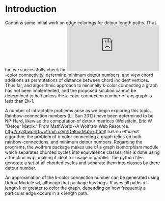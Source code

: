 # Introduction
Contains some initial work on edge colorings for detour length paths. Thus far, we successfully check for ![](https://latex.codecogs.com/svg.latex?k)-color connectivity, determine minimum detour numbers, and view chord additions as permutations of distance between chord incident vertices. Thus far, and algorithmic approach to minimally k-color connecting a graph has not been implemented, and the proposed solution cannot be determined to halt unless the k-color connection number of any graph is less than 2k-1.

A number of intractable problems arise as we begin exploring this topic. Rainbow-connection numbers (Li, Sun 2012) have been determined to be NP-Hard, likewise the computation of detour matrices (Weisstein, Eric W. "Detour Matrix." From MathWorld--A Wolfram Web Resource. http://mathworld.wolfram.com/DetourMatrix.html) has no efficient algorithm; the problem of k-color connecting a graph relies on both rainbow-connections, and minimum detour numbers. Regarding the programs, the wolfram package makes use of a graph isomorphism module which separates chorded cycles into equivalence classes; this is done using a function map, making it ideal for usage in parallel. The python files generate a set of all chorded cycles and separate them into classes by there detour number.

An approximation of the k-color connection number can be generated using DetourModule.wl, although that package has bugs. It uses all paths of length k or greater to color the graph, depending on how frequently a particular edge occurs in a k length path.
